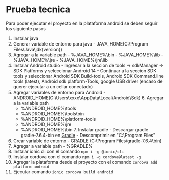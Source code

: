 # Prueba tecnica 

Para poder ejecutar el proyecto en la plataforma android se deben seguir los siguiente pasos
  1. Instalar java
  2. Generar variable de entorno para java
  	- JAVA_HOME(C:\Program Files\Java\jdk{version})
  3. Agregar a la variable path
  	- %JAVA_HOME%\bin
    - %JAVA_HOME%\lib
    - %JAVA_HOME%\jre
    - %JAVA_HOME%\jre\lib 
  4. Instalar Android studio
  	- Ingresar a la seccion de tools -> sdkManager -> SDK Platforms y seleccionar Android 14
    - Continuar a la seccion SDK tools y seleccionar Android SDK Build-tools, Android SDK Command.line tools  (latest), Android sdk platform-Tools, google USB driver (encaso de querer ejecutar a un cellar conectado)
  5. Agregar variables de entorno para Android
    - ANDROID_HOME(C:\Users\xxxx\AppData\Local\Android\Sdk)
	6. Agregar a la variable path
		- %ANDROID_HOME%\tools
		- %ANDROID_HOME%\tools\bin
		- %ANDROID_HOME%\platform-tools
		- %ANDROID_HOME%\jre
		- %ANDROID_HOME%\bin
	7. Instalar gradle
    - Descargar gradle gradle-7.6.4-bin en [Gradle](https://gradle.org/next-steps/?version=7.6.4&format=bin)
    - Descomprimir en "C:\Program Files"
  8. Crear variable de entorno
    - GRADLE (C:\Program Files\gradle-7.6.4\bin)
  9. Agregar a variable path
    - %GRADLE%
  10. Instalar ionic cli con el comando `npm i -g @ionic/cli`
  11. Instalar cordova con el comando `npm i -g cordova@latest -g`
  12. Agregar la plataforma desde el proyecto con el comando `cordova add platform android`
  13. Ejecutar comando `ionic cordova build android`